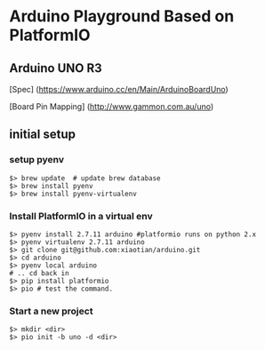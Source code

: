 # Arduino Playground Based on PlatformIO

## Arduino UNO R3

[Spec] (https://www.arduino.cc/en/Main/ArduinoBoardUno)

[Board Pin Mapping] (http://www.gammon.com.au/uno)

## initial setup

### setup pyenv

    $> brew update  # update brew database
    $> brew install pyenv
    $> brew install pyenv-virtualenv

### Install PlatformIO in a virtual env

    $> pyenv install 2.7.11 arduino #platformio runs on python 2.x
    $> pyenv virtualenv 2.7.11 arduino
    $> git clone git@github.com:xiaotian/arduino.git
    $> cd arduino
    $> pyenv local arduino
    # .. cd back in
    $> pip install platformio
    $> pio # test the command.

### Start a new project

    $> mkdir <dir>
    $> pio init -b uno -d <dir>
    


